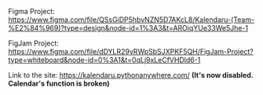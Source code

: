 Figma Project:
https://www.figma.com/file/QSsGiDP5hbvNZN5D7AKcL8/Kalendaru-(Team-%E2%84%969)?type=design&node-id=1%3A3&t=AROiqYUe33We5Jhe-1

FigJam Project:
https://www.figma.com/file/dDYLR29yRWpSbSJXPKF5QH/FigJam-Project?type=whiteboard&node-id=0%3A1&t=0qLj9xLeCfVHDld6-1

Link to the site:
https://kalendaru.pythonanywhere.com/ **(It's now disabled. Calendar's function is broken)**
